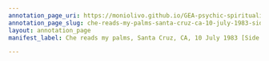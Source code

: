 ```yaml
---
annotation_page_uri: https://moniolivo.github.io/GEA-psychic-spirituality-recordings/annotations/che-reads-my-palms-santa-cruz-ca-10-july-1983-side-b--canvas-1-transcript.json
annotation_page_slug: che-reads-my-palms-santa-cruz-ca-10-july-1983-side-b--canvas-1-transcript
layout: annotation_page
manifest_label: Che reads my palms, Santa Cruz, CA, 10 July 1983 [Side B]

---
```

